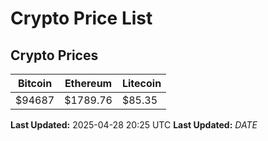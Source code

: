 # Crypto Price List

## Crypto Prices
| Bitcoin | Ethereum | Litecoin |
| ------- | -------- | -------- |
| $94687 | $1789.76 | $85.35 |
**Last Updated:** 2025-04-28 20:25 UTC
**Last Updated:** $DATE$
